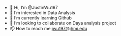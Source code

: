 - 👋 Hi, I’m @JustinWu197
- 👀 I’m interested in Data Analysis
- 🌱 I’m currently learning Github
- 💞️ I’m looking to collaborate on Daya analysis project
- 📫 How to reach me jwu197@jhmi.edu

<!---
JustinWu197/JustinWu197 is a ✨ special ✨ repository because its `README.md` (this file) appears on your GitHub profile.
You can click the Preview link to take a look at your changes.
--->
